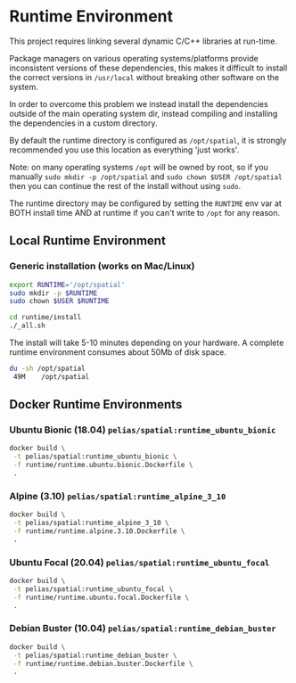 # Runtime Environment

This project requires linking several dynamic C/C++ libraries at run-time.

Package managers on various operating systems/platforms provide inconsistent versions of these dependencies, this makes it difficult to install the correct versions in `/usr/local` without breaking other software on the system.

In order to overcome this problem we instead install the dependencies outside of the main operating system dir, instead compiling and installing the dependencies in a custom directory.

By default the runtime directory is configured as `/opt/spatial`, it is strongly recommended you use this location as everything 'just works'.

Note: on many operating systems `/opt` will be owned by root, so if you manually `sudo mkdir -p /opt/spatial` and `sudo chown $USER /opt/spatial` then you can continue the rest of the install without using `sudo`.

The runtime directory may be configured by setting the `RUNTIME` env var at BOTH install time AND at runtime if you can't write to `/opt` for any reason.

## Local Runtime Environment

### Generic installation (works on Mac/Linux)

```bash
export RUNTIME='/opt/spatial'
sudo mkdir -p $RUNTIME
sudo chown $USER $RUNTIME

cd runtime/install
./_all.sh
```

The install will take 5-10 minutes depending on your hardware.
A complete runtime environment consumes about 50Mb of disk space.

```bash
du -sh /opt/spatial
 49M	/opt/spatial
```

## Docker Runtime Environments

### Ubuntu Bionic (18.04) `pelias/spatial:runtime_ubuntu_bionic`

```bash
docker build \
 -t pelias/spatial:runtime_ubuntu_bionic \
 -f runtime/runtime.ubuntu.bionic.Dockerfile \
 .
```

### Alpine (3.10) `pelias/spatial:runtime_alpine_3_10`

```bash
docker build \
 -t pelias/spatial:runtime_alpine_3_10 \
 -f runtime/runtime.alpine.3.10.Dockerfile \
 .
```

### Ubuntu Focal (20.04) `pelias/spatial:runtime_ubuntu_focal`

```bash
docker build \
 -t pelias/spatial:runtime_ubuntu_focal \
 -f runtime/runtime.ubuntu.focal.Dockerfile \
 .
```

### Debian Buster (10.04) `pelias/spatial:runtime_debian_buster`

```bash
docker build \
 -t pelias/spatial:runtime_debian_buster \
 -f runtime/runtime.debian.buster.Dockerfile \
 .
```
